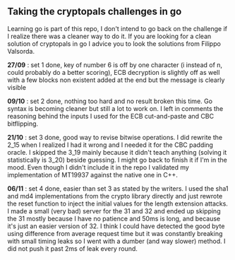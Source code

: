 ## Taking the cryptopals challenges in go

Learning go is part of this repo, I don't intend to go back on the challenge if I realize there was a cleaner way to do it.
If you are looking for a clean solution of cryptopals in go I advice you to look the solutions from Filippo Valsorda.

__27/09__ : set 1 done, key of number 6 is off by one character (i instead of n, could probably do a better scoring), ECB decryption is slightly off as well with a few blocks non existent added at the end but the message is clearly visible

__09/10__ : set 2 done, nothing too hard and no result broken this time.
Go syntax is becoming cleaner but still a lot to work on. I left in comments the reasoning behind the inputs I used for the ECB cut-and-paste and CBC bitflipping.

__21/10__ : set 3 done, good way to revise bitwise operations. I did rewrite the 2_15 when I realized I had it wrong and I needed it for the CBC padding oracle. I skipped the 3_19 mainly because it didn't teach anything (solving it statistically is 3_20) beside guessing. I might go back to finish it if I'm in the mood.
Even though I didn't include it in the repo I validated my implementation of MT19937 against the native one in C++.

__06/11__ : set 4 done, easier than set 3 as stated by the writers. I used the sha1 and md4 implementations from the crypto library directly and just rewrote the reset function to inject the initial values for the length extension attacks.
I made a small (very bad) server for the 31 and 32 and ended up skipping the 31 mostly because I have no patience and 50ms is long, and because it's just an easier version of 32. I think I could have detected the good byte using difference from average request time but it was constantly breaking with small timing leaks so I went with a dumber (and way slower) method.
I did not push it past 2ms of leak every round.
